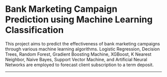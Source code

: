 # Bank Marketing Campaign Prediction using Machine Learning Classification

This project aims to predict the effectiveness of bank marketing campaigns through various machine learning algorithms. Logistic Regression, Decision Trees, Random Forest, Gradient Boosting Machine, XGBoost, K Nearest Neighbor, Naive Bayes, Support Vector Machine, and Artificial Neural Networks are employed to forecast client subscription to a term deposit.

---
